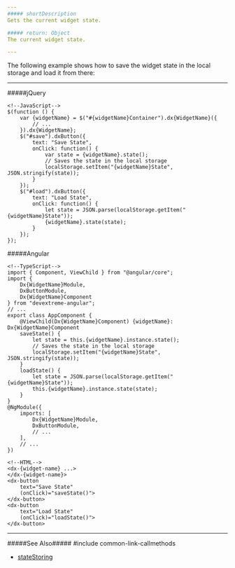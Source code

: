 ```yaml
---
##### shortDescription
Gets the current widget state.

##### return: Object
The current widget state.

---
```

The following example shows how to save the widget state in the local storage and load it from there:

---
#####jQuery

    <!--JavaScript-->
    $(function () {
        var {widgetName} = $("#{widgetName}Container").dx{WidgetName}({ 
            // ...
        }).dx{WidgetName};
        $("#save").dxButton({
            text: "Save State",
            onClick: function() {
                var state = {widgetName}.state();
                // Saves the state in the local storage
                localStorage.setItem("{widgetName}State", JSON.stringify(state));
            }
        });
        $("#load").dxButton({
            text: "Load State",
            onClick: function() {
                let state = JSON.parse(localStorage.getItem("{widgetName}State"));
                {widgetName}.state(state);
            }
        });
    });

#####Angular

    <!--TypeScript-->
    import { Component, ViewChild } from "@angular/core";
    import { 
        Dx{WidgetName}Module, 
        DxButtonModule, 
        Dx{WidgetName}Component 
    } from "devextreme-angular";
    // ...
    export class AppComponent {
        @ViewChild(Dx{WidgetName}Component) {widgetName}: Dx{WidgetName}Component
        saveState() {
            let state = this.{widgetName}.instance.state();
            // Saves the state in the local storage
            localStorage.setItem("{widgetName}State", JSON.stringify(state));
        }
        loadState() {
            let state = JSON.parse(localStorage.getItem("{widgetName}State"));
            this.{widgetName}.instance.state(state);
        }
    }
    @NgModule({
        imports: [
            Dx{WidgetName}Module,
            DxButtonModule,
            // ...
        ],
        // ...
    })

    <!--HTML-->
    <dx-{widget-name} ...>
    </dx-{widget-name}>
    <dx-button
        text="Save State"
        (onClick)="saveState()">
    </dx-button>
    <dx-button
        text="Load State"
        (onClick)="loadState()">
    </dx-button>

---

#####See Also#####
#include common-link-callmethods
- [stateStoring](/api-reference/10%20UI%20Widgets/GridBase/1%20Configuration/stateStoring '{basewidgetpath}/Configuration/stateStoring/')